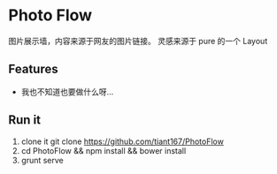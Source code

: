 # Photo Flow
图片展示墙，内容来源于网友的图片链接。
灵感来源于 pure 的一个 Layout
## Features
- 我也不知道也要做什么呀…

## Run it
1. clone it git clone https://github.com/tiant167/PhotoFlow
2. cd PhotoFlow && npm install && bower install
3. grunt serve